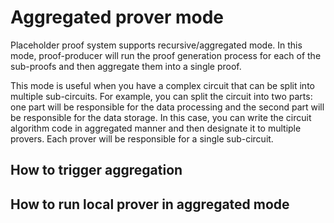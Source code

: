 # Aggregated prover mode

Placeholder proof system supports recursive/aggregated mode. In this mode, proof-producer will run the proof generation process for each of the sub-proofs and then aggregate them into a single proof.

This mode is useful when you have a complex circuit that can be split into multiple sub-circuits. For example, you can split the circuit into two parts: one part will be responsible for the data processing and the second part will be responsible for the data storage. In this case, you can write the circuit algorithm code in aggregated manner and then designate it to multiple provers. Each prover will be responsible for a single sub-circuit.

## How to trigger aggregation

## How to run local prover in aggregated mode
